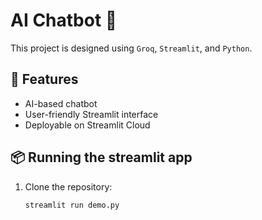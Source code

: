 # AI Chatbot 🤖

This project is designed using `Groq`, `Streamlit`, and `Python`.

## 🚀 Features
- AI-based chatbot
- User-friendly Streamlit interface
- Deployable on Streamlit Cloud

## 📦 Running the streamlit app

1. Clone the repository:
   ```bash
   streamlit run demo.py
   